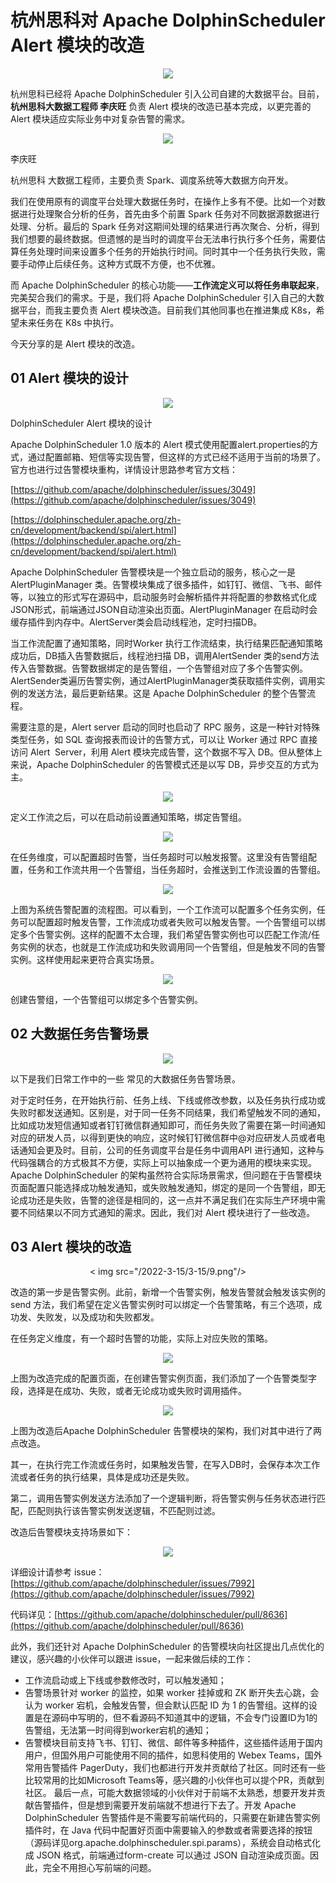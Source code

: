 # 杭州思科对 Apache DolphinScheduler Alert 模块的改造

<div align=center>
<img src="/img/3-16/1.png"/>
</div>

杭州思科已经将 Apache DolphinScheduler 引入公司自建的大数据平台。目前，**杭州思科大数据工程师 李庆旺** 负责 Alert 模块的改造已基本完成，以更完善的 Alert 模块适应实际业务中对复杂告警的需求。
<div align=center>

<img src="/img/3-16/2.png"/>

</div>

李庆旺

杭州思科 大数据工程师，主要负责 Spark、调度系统等大数据方向开发。

我们在使用原有的调度平台处理大数据任务时，在操作上多有不便。比如一个对数据进行处理聚合分析的任务，首先由多个前置 Spark 任务对不同数据源数据进行处理、分析。最后的 Spark 任务对这期间处理的结果进行再次聚合、分析，得到我们想要的最终数据。但遗憾的是当时的调度平台无法串行执行多个任务，需要估算任务处理时间来设置多个任务的开始执行时间。同时其中一个任务执行失败，需要手动停止后续任务。这种方式既不方便，也不优雅。

而 Apache DolphinScheduler 的核心功能——**工作流定义可以将任务串联起来**，完美契合我们的需求。于是，我们将 Apache DolphinScheduler 引入自己的大数据平台，而我主要负责 Alert 模块改造。目前我们其他同事也在推进集成 K8s，希望未来任务在 K8s 中执行。

今天分享的是 Alert 模块的改造。

## 01 **Alert 模块的设计**

<div align=center>

<img src="/img/3-16/3.png"/>

</div>

DolphinScheduler Alert 模块的设计

Apache DolphinScheduler 1.0 版本的 Alert 模式使用配置alert.properties的方式，通过配置邮箱、短信等实现告警，但这样的方式已经不适用于当前的场景了。官方也进行过告警模块重构，详情设计思路参考官方文档：

[https://github.com/apache/dolphinscheduler/issues/3049](https://github.com/apache/dolphinscheduler/issues/3049)

[https://dolphinscheduler.apache.org/zh-cn/development/backend/spi/alert.html](https://dolphinscheduler.apache.org/zh-cn/development/backend/spi/alert.html)


Apache DolphinScheduler 告警模块是一个独立启动的服务，核心之一是 AlertPluginManager 类。告警模块集成了很多插件，如钉钉、微信、飞书、邮件等，以独立的形式写在源码中，启动服务时会解析插件并将配置的参数格式化成JSON形式，前端通过JSON自动渲染出页面。AlertPluginManager 在启动时会缓存插件到内存中。AlertServer类会启动线程池，定时扫描DB。

当工作流配置了通知策略，同时Worker 执行工作流结束，执行结果匹配通知策略成功后，DB插入告警数据后，线程池扫描 DB，调用AlertSender 类的send方法传入告警数据。告警数据绑定的是告警组，一个告警组对应了多个告警实例。AlertSender类遍历告警实例，通过AlertPluginManager类获取插件实例，调用实例的发送方法，最后更新结果。这是 Apache DolphinScheduler 的整个告警流程。

需要注意的是，Alert server 启动的同时也启动了 RPC 服务，这是一种针对特殊类型任务，如 SQL 查询报表而设计的告警方式，可以让 Worker 通过 RPC 直接访问 Alert  Server，利用 Alert 模块完成告警，这个数据不写入 DB。但从整体上来说，Apache DolphinScheduler 的告警模式还是以写 DB，异步交互的方式为主。

<div align=center>
<img src="/img/3-16/4.png"/>
</div>

定义工作流之后，可以在启动前设置通知策略，绑定告警组。

<div align=center>

<img src="/img/3-16/5.png"/>

</div>

在任务维度，可以配置超时告警，当任务超时可以触发报警。这里没有告警组配置，任务和工作流共用一个告警组，当任务超时，会推送到工作流设置的告警组。

<div align=center>

<img src="/img/3-16/6.png"/>

</div>

上图为系统告警配置的流程图。可以看到，一个工作流可以配置多个任务实例，任务可以配置超时触发告警，工作流成功或者失败可以触发告警。一个告警组可以绑定多个告警实例。这样的配置不太合理，我们希望告警实例也可以匹配工作流/任务实例的状态，也就是工作流成功和失败调用同一个告警组，但是触发不同的告警实例。这样使用起来更符合真实场景。

<div align=center>

<img src="/img/3-16/7.png"/>

</div>

创建告警组，一个告警组可以绑定多个告警实例。

## 02 **大数据任务告警场景**

<div align=center>

<img src="/img/3-16/8.png"/>

</div>

以下是我们日常工作中的一些 常见的大数据任务告警场景。

对于定时任务，在开始执行前、任务上线、下线或修改参数，以及任务执行成功或失败时都发送通知。区别是，对于同一任务不同结果，我们希望触发不同的通知，比如成功发短信通知或者钉钉微信群通知即可，而任务失败了需要在第一时间通知对应的研发人员，以得到更快的响应，这时候钉钉微信群中@对应研发人员或者电话通知会更及时。目前，公司的任务调度平台是任务中调用API 进行通知，这种与代码强耦合的方式极其不方便，实际上可以抽象成一个更为通用的模块来实现。
Apache DolphinScheduler 的架构虽然符合实际场景需求，但问题在于告警模块页面配置只能选择成功触发通知，或失败触发通知，绑定的是同一个告警组，即无论成功还是失败，告警的途径是相同的，这一点并不满足我们在实际生产环境中需要不同结果以不同方式通知的需求。因此，我们对 Alert 模块进行了一些改造。

## 03 **Alert 模块的改造**

<div align=center>

< img src="/2022-3-15/3-15/9.png"/>

</div>

改造的第一步是告警实例。此前，新增一个告警实例，触发告警就会触发该实例的 send 方法，我们希望在定义告警实例时可以绑定一个告警策略，有三个选项，成功发、失败发，以及成功和失败都发。


在任务定义维度，有一个超时告警的功能，实际上对应失败的策略。

<div align=center>

<img src="/img/3-16/10.png"/>

</div>

上图为改造完成的配置页面，在创建告警实例页面，我们添加了一个告警类型字段，选择是在成功、失败，或者无论成功或失败时调用插件。

<div align=center>

<img src="/img/3-16/11.png"/>

</div>

上图为改造后Apache DolphinScheduler 告警模块的架构，我们对其中进行了两点改造。


其一，在执行完工作流或任务时，如果触发告警，在写入DB时，会保存本次工作流或者任务的执行结果，具体是成功还是失败。

第二，调用告警实例发送方法添加了一个逻辑判断，将告警实例与任务状态进行匹配，匹配则执行该告警实例发送逻辑，不匹配则过滤。


改造后告警模块支持场景如下：

<div align=center>
<img src="/img/3-16/12.png"/>
</div>

详细设计请参考 issue：[https://github.com/apache/dolphinscheduler/issues/7992](https://github.com/apache/dolphinscheduler/issues/7992)

代码详见：[https://github.com/apache/dolphinscheduler/pull/8636](https://github.com/apache/dolphinscheduler/pull/8636)

此外，我们还针对 Apache DolphinScheduler 的告警模块向社区提出几点优化的建议，感兴趣的小伙伴可以跟进 issue，一起来做后续的工作：

* 工作流启动或上下线或参数修改时，可以触发通知；
* 告警场景针对 worker 的监控，如果 worker 挂掉或和 ZK 断开失去心跳，会认为 worker 宕机，会触发告警，但会默认匹配 ID 为 1 的告警组。这样的设置是在源码中写明的，但不看源码不知道其中的逻辑，不会专门设置ID为1的告警组，无法第一时间得到worker宕机的通知；
* 告警模块目前支持飞书、钉钉、微信、邮件等多种插件，这些插件适用于国内用户，但国外用户可能使用不同的插件，如思科使用的 Webex Teams，国外常用告警插件 PagerDuty，我们也都进行开发并贡献给了社区。同时还有一些比较常用的比如Microsoft Teams等，感兴趣的小伙伴也可以提个PR，贡献到社区。
最后一点，可能大数据领域的小伙伴对于前端不太熟悉，想要开发并贡献告警插件，但是想到需要开发前端就不想进行下去了。开发 Apache DolphinScheduler 告警插件是不需要写前端代码的，只需要在新建告警实例插件时，在 Java 代码中配置好页面中需要输入的参数或者需要选择的按钮（源码详见org.apache.dolphinscheduler.spi.params），系统会自动格式化成 JSON 格式，前端通过form-create 可以通过 JSON 自动渲染成页面。因此，完全不用担心写前端的问题。
